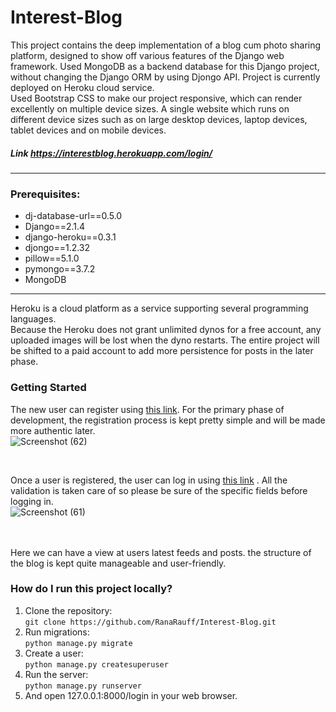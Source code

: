 # Interest-Blog
This project contains the deep implementation of a blog cum photo sharing platform, designed to show off various features of the Django web framework. Used MongoDB as a backend database for this Django project, without changing the Django ORM by using Djongo API. Project is currently deployed on Heroku cloud service.<br />
Used Bootstrap CSS to make our project responsive, which can render excellently on multiple device sizes. A single website which runs on different device sizes such as on large desktop devices, laptop devices, tablet devices and on mobile devices.<br />
##### Link https://interestblog.herokuapp.com/login/

---
### Prerequisites:
  * dj-database-url==0.5.0
  * Django==2.1.4
  * django-heroku==0.3.1
  * djongo==1.2.32
  * pillow==5.1.0
  * pymongo==3.7.2
  * MongoDB
---

Heroku is a cloud platform as a service supporting several programming languages.<br />
Because the Heroku does not grant unlimited dynos for a free account, any uploaded images will be lost when the dyno restarts. The entire project will be shifted to a paid account to add more persistence for posts in the later phase.

### Getting Started

The new user can register using [this link](https://interestblog.herokuapp.com/register/). For the primary phase of development, the registration process is kept pretty simple and will be made more authentic later.<br />
![Screenshot (62)](https://user-images.githubusercontent.com/42863227/58197209-67127d80-7ce9-11e9-8e3f-15d4e268ab13.png)

<br />

Once a user is registered, the user can log in using [this link](https://interestblog.herokuapp.com/login/) .
All the validation is taken care of so please be sure of the specific fields before logging in.<br />
![Screenshot (61)](https://user-images.githubusercontent.com/42863227/58197270-85787900-7ce9-11e9-91d8-88576f96d846.png)
<br />
<br />
<br />

Here we can have a view at users latest feeds and posts.
the structure of the blog is kept quite manageable and user-friendly.
<br />

### How do I run this project locally?
1. Clone the repository:<br />
`git clone https://github.com/RanaRauff/Interest-Blog.git`
2. Run migrations:<br />
`python manage.py migrate`
3. Create a user:<br />
`python manage.py createsuperuser`
4. Run the server:<br />
`python manage.py runserver`
5. And open 127.0.0.1:8000/login in your web browser.


